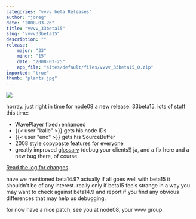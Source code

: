 ```yaml
---
categories: "vvvv beta Releases"
author: "joreg"
date: "2008-03-26"
title: "vvvv_33beta15"
slug: "vvvv33beta15"
description: ""
release: 
    major: "33"
    minor: "15"
    date: "2008-03-25"
    app_file: "sites/default/files/vvvv_33beta15_0.zip"
imported: "true"
thumb: "plants.jpg"
---
```



![](plants.jpg)

horray. just right in time for [node08](http://node08.vvvv.org/) a new release: 33beta15. 
lots of stuff this time:
* WavePlayer fixed+enhanced
* {{< user "kalle" >}} gets his node IDs
* {{< user "eno" >}} gets his SourceBuffer
* 2008 style copypaste features for everyone
* greatly improved [glossary](glossary) (debug your clients!)
ja, and a fix here and a new bug there, of course.

[Read the log for changes](https://betadocs.vvvv.org/changelog/core/change-log-vvvv33beta15.html)

have we mentioned beta14.9? actually if all goes well with beta15 it shouldn't be of any interest. really only if beta15 feels strange in a way you may want to check against beta14.9 and report if you find any obvious differences that may help us debugging. 

for now have a nice patch,
see you at node08,
your vvvv group.